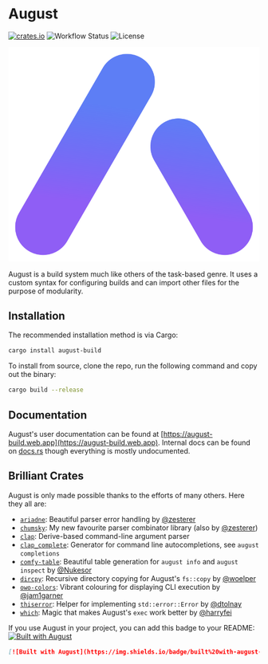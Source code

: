 # August

[![crates.io](https://img.shields.io/crates/v/august-build)](https://crates.io/crates/august-build)
![Workflow Status](https://github.com/ScratchCat458/august-build/actions/workflows/rust.yml/badge.svg)
![License](https://img.shields.io/crates/l/august-build)

![August Logo](https://raw.githubusercontent.com/ScratchCat458/august-build/master/docs/images/August%20Build.svg) 

August is a build system much like others of the task-based genre.
It uses a custom syntax for configuring builds and can import other files for the purpose of modularity.

## Installation
The recommended installation method is via Cargo:
```sh
cargo install august-build
```
To install from source, clone the repo, run the following command and copy out the binary:
```sh
cargo build --release
```

## Documentation
August's user documentation can be found at [https://august-build.web.app](https://august-build.web.app).
Internal docs can be found on [docs.rs](https://docs.rs/august-build) though everything is mostly undocumented.

## Brilliant Crates
August is only made possible thanks to the efforts of many others.
Here they all are:
- [`ariadne`](https://github.com/zesterer/ariadne): Beautiful parser error handling by [@zesterer](https://github.com/zesterer)
- [`chumsky`](https://github.com/zesterer/chumsky): My new favourite parser combinator library (also by [@zesterer](https://github.com/zesterer))
- [`clap`](https://github.com/clap-rs/clap): Derive-based command-line argument parser
- [`clap_complete`](https://github.com/clap-rs/clap/tree/master/clap_complete): Generator for command line autocompletions, see `august completions`
- [`comfy-table`](https://github.com/nukesor/comfy-table): Beautiful table generation for `august info` and `august inspect` by [@Nukesor](https://github.com/nukesor)
- [`dircpy`](https://github.com/woelper/dircpy/): Recursive directory copying for August's `fs::copy` by [@woelper](https://github.com/woelper/)
- [`owo-colors`](https://github.com/jam1garner/owo-colors): Vibrant colouring for displaying CLI execution by [@jam1garner](https://github.com/jam1garner)
- [`thiserror`](https://github.com/dtolnay/thiserror): Helper for implementing `std::error::Error` by [@dtolnay](https://github.com/dtolnay)
- [`which`](https://github.com/harryfei/which-rs): Magic that makes August's `exec` work better by [@harryfei](https://github.com/harryfei/which-rs)

If you use August in your project, you can add this badge to your README: [![Built with August](https://img.shields.io/badge/built%20with-august-blueviolet)](https://github.com/ScratchCat458/august-build)
```markdown
[![Built with August](https://img.shields.io/badge/built%20with-august-blueviolet)](https://github.com/ScratchCat458/august-build)
```
